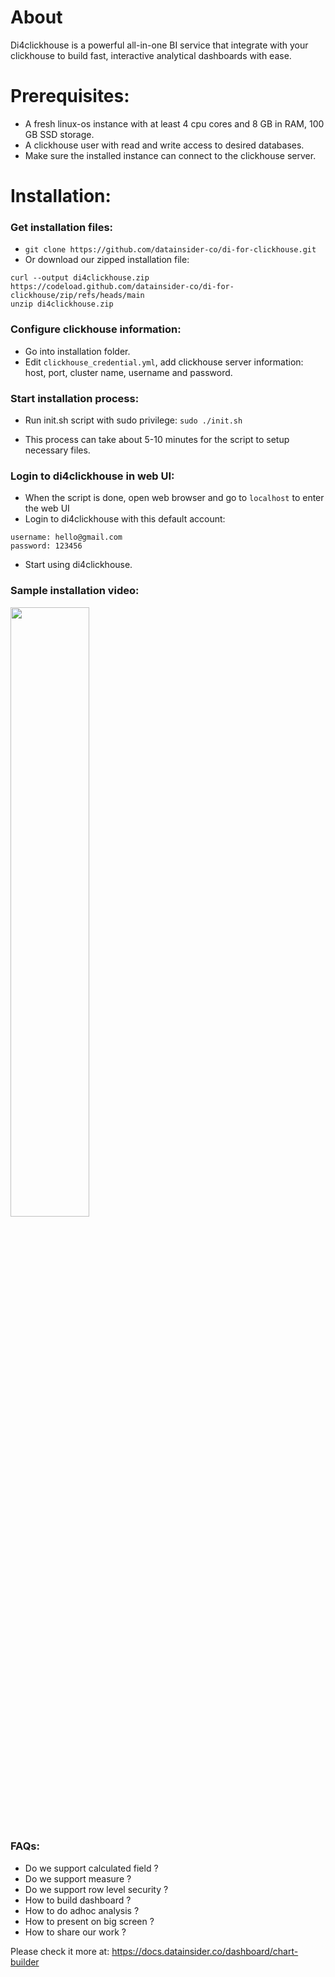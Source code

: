 # About

Di4clickhouse is a powerful all-in-one BI service that integrate with your clickhouse to build fast, interactive
analytical dashboards with ease.

# Prerequisites:

- A fresh linux-os instance with at least 4 cpu cores and 8 GB in RAM, 100 GB SSD storage.
- A clickhouse user with read and write access to desired databases.
- Make sure the installed instance can connect to the clickhouse server.

# Installation:

### Get installation files:

- `git clone https://github.com/datainsider-co/di-for-clickhouse.git`
- Or download our zipped installation file:

```shell
curl --output di4clickhouse.zip https://codeload.github.com/datainsider-co/di-for-clickhouse/zip/refs/heads/main
unzip di4clickhouse.zip
```

### Configure clickhouse information:

- Go into installation folder.
- Edit `clickhouse_credential.yml`, add clickhouse server information: host, port, cluster name, username and password.

### Start installation process:

- Run init.sh script with sudo privilege:
  `sudo ./init.sh`

- This process can take about 5-10 minutes for the script to setup necessary files.

### Login to di4clickhouse in web UI:

- When the script is done, open web browser and go to `localhost` to enter the web UI
- Login to di4clickhouse with this default account:

```shell
username: hello@gmail.com
password: 123456
```

- Start using di4clickhouse.


### Sample installation video:
[<img src="https://img.youtube.com/vi/VAJBoZ0hdYA/maxresdefault.jpg" width="50%">](https://youtu.be/VAJBoZ0hdYA)



### FAQs: 

- Do we support calculated field ? 
- Do we support measure ? 
- Do we support row level security ? 
- How to build dashboard ? 
- How to do adhoc analysis ? 
- How to present on big screen ? 
- How to share our work ? 

Please check it more at: https://docs.datainsider.co/dashboard/chart-builder
